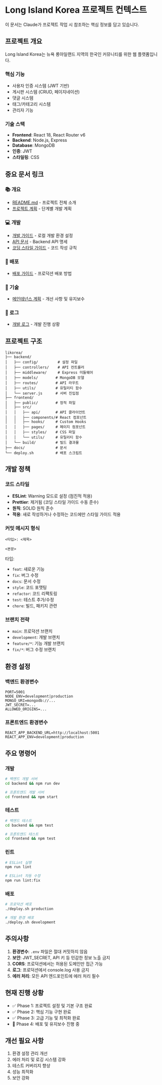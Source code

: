 # Long Island Korea 프로젝트 컨텍스트

이 문서는 Claude가 프로젝트 작업 시 참조하는 핵심 정보를 담고 있습니다.

## 프로젝트 개요

Long Island Korea는 뉴욕 롱아일랜드 지역의 한국인 커뮤니티를 위한 웹 플랫폼입니다.

### 핵심 기능
- 사용자 인증 시스템 (JWT 기반)
- 게시판 시스템 (CRUD, 페이지네이션)
- 댓글 시스템
- 태그/카테고리 시스템
- 관리자 기능

### 기술 스택
- **Frontend**: React 18, React Router v6
- **Backend**: Node.js, Express
- **Database**: MongoDB
- **인증**: JWT
- **스타일링**: CSS

## 중요 문서 링크

### 📚 개요
- [README.md](./README.md) - 프로젝트 전체 소개
- [프로젝트 계획](./docs/overview/PROJECT_PLAN.md) - 단계별 개발 계획

### 💻 개발
- [개발 가이드](./docs/development/DEVELOPMENT_GUIDE.md) - 로컬 개발 환경 설정
- [API 문서](./docs/development/API.md) - Backend API 명세
- [코딩 스타일 가이드](./docs/development/CODING_STYLE_GUIDE.md) - 코드 작성 규칙

### 🚀 배포
- [배포 가이드](./docs/deployment/DEPLOYMENT_GUIDE.md) - 프로덕션 배포 방법

### 🔧 기술
- [메인테넌스 계획](./docs/technical/MAINTENANCE_PLAN.md) - 개선 사항 및 유지보수

### 📝 로그
- [개발 로그](./docs/logs/DEVLOG_2025-07-26.md) - 개발 진행 상황

## 프로젝트 구조

```
likorea/
├── backend/
│   ├── config/         # 설정 파일
│   ├── controllers/    # API 컨트롤러
│   ├── middleware/     # Express 미들웨어
│   ├── models/        # MongoDB 모델
│   ├── routes/        # API 라우트
│   ├── utils/         # 유틸리티 함수
│   └── server.js      # 서버 진입점
├── frontend/
│   ├── public/        # 정적 파일
│   ├── src/
│   │   ├── api/       # API 클라이언트
│   │   ├── components/# React 컴포넌트
│   │   ├── hooks/     # Custom Hooks
│   │   ├── pages/     # 페이지 컴포넌트
│   │   ├── styles/    # CSS 파일
│   │   └── utils/     # 유틸리티 함수
│   └── build/         # 빌드 결과물
├── docs/              # 문서
└── deploy.sh          # 배포 스크립트
```

## 개발 정책

### 코드 스타일
- **ESLint**: Warning 모드로 설정 (점진적 적용)
- **Prettier**: 제거됨 (코딩 스타일 가이드 수동 준수)
- **원칙**: SOLID 원칙 준수
- **적용**: 새로 작성하거나 수정하는 코드에만 스타일 가이드 적용

### 커밋 메시지 형식
```
<타입>: <제목>

<본문>
```

타입:
- `feat`: 새로운 기능
- `fix`: 버그 수정
- `docs`: 문서 수정
- `style`: 코드 포맷팅
- `refactor`: 코드 리팩토링
- `test`: 테스트 추가/수정
- `chore`: 빌드, 패키지 관련

### 브랜치 전략
- `main`: 프로덕션 브랜치
- `development`: 개발 브랜치
- `feature/*`: 기능 개발 브랜치
- `fix/*`: 버그 수정 브랜치

## 환경 설정

### 백엔드 환경변수
```env
PORT=5001
NODE_ENV=development|production
MONGO_URI=mongodb://...
JWT_SECRET=...
ALLOWED_ORIGINS=...
```

### 프론트엔드 환경변수
```env
REACT_APP_BACKEND_URL=http://localhost:5001
REACT_APP_ENV=development|production
```

## 주요 명령어

### 개발
```bash
# 백엔드 개발 서버
cd backend && npm run dev

# 프론트엔드 개발 서버
cd frontend && npm start
```

### 테스트
```bash
# 백엔드 테스트
cd backend && npm test

# 프론트엔드 테스트
cd frontend && npm test
```

### 린트
```bash
# ESLint 실행
npm run lint

# ESLint 자동 수정
npm run lint:fix
```

### 배포
```bash
# 프로덕션 배포
./deploy.sh production

# 개발 환경 배포
./deploy.sh development
```

## 주의사항

1. **환경변수**: `.env` 파일은 절대 커밋하지 않음
2. **보안**: JWT_SECRET, API 키 등 민감한 정보 노출 금지
3. **CORS**: 프로덕션에서는 허용된 도메인만 접근 가능
4. **로그**: 프로덕션에서 console.log 사용 금지
5. **에러 처리**: 모든 API 엔드포인트에 에러 처리 필수

## 현재 진행 상황

- ✅ Phase 1: 프로젝트 설정 및 기본 구조 완료
- ✅ Phase 2: 핵심 기능 구현 완료
- ✅ Phase 3: 고급 기능 및 최적화 완료
- 🔄 Phase 4: 배포 및 유지보수 진행 중

## 개선 필요 사항

1. 환경 설정 관리 개선
2. 에러 처리 및 로깅 시스템 강화
3. 테스트 커버리지 향상
4. 성능 최적화
5. 보안 강화